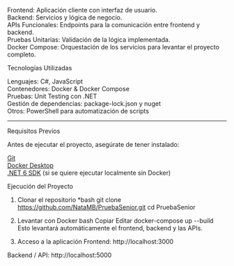 Frontend: Aplicación cliente con interfaz de usuario.  
Backend: Servicios y lógica de negocio.  
APIs Funcionales: Endpoints para la comunicación entre frontend y backend.  
Pruebas Unitarias: Validación de la lógica implementada.  
Docker Compose: Orquestación de los servicios para levantar el proyecto completo.


Tecnologías Utilizadas

Lenguajes: C#, JavaScript  
Contenedores: Docker & Docker Compose  
Pruebas: Unit Testing con .NET  
Gestión de dependencias: package-lock.json y nuget  
Otros: PowerShell para automatización de scripts  

---

Requisitos Previos

Antes de ejecutar el proyecto, asegúrate de tener instalado:

[Git](https://git-scm.com/)  
[Docker Desktop](https://www.docker.com/products/docker-desktop)  
[.NET 6 SDK](https://dotnet.microsoft.com/en-us/download) (si se quiere ejecutar localmente sin Docker)  


Ejecución del Proyecto

 1. Clonar el repositorio
   *bash
 git clone https://github.com/NataMB/PruebaSenior.git
cd PruebaSenior

 3. Levantar con Docker
bash
Copiar
Editar
docker-compose up --build
Esto levantará automáticamente el frontend, backend y las APIs.


 4. Acceso a la aplicación
Frontend: http://localhost:3000

Backend / API: http://localhost:5000


